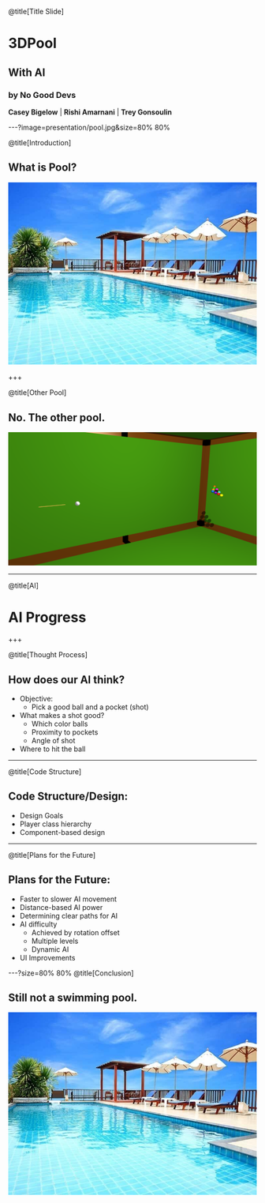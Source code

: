 @title[Title Slide]

# 3DPool
## With AI
### by No Good Devs
**Casey Bigelow** | **Rishi Amarnani** | **Trey Gonsoulin**

---?image=presentation/pool.jpg&size=80% 80%

@title[Introduction]

## What is Pool?
![SwimmingPool](presentation/pool.jpg)

+++

@title[Other Pool]
## No. The other pool.
![Background](material/ThreeDPoolBackground.png)

---

@title[AI]

# AI Progress

+++

@title[Thought Process]

## How does our AI think?
 - Objective:
	- Pick a good ball and a pocket (shot)
 - What makes a shot good?
	- Which color balls
 	- Proximity to pockets
	- Angle of shot
 - Where to hit the ball

---

@title[Code Structure]

## Code Structure/Design:
 - Design Goals
 - Player class hierarchy
 - Component-based design

---

@title[Plans for the Future]

## Plans for the Future:
 - Faster to slower AI movement
 - Distance-based AI power
 - Determining clear paths for AI
 - AI difficulty
	- Achieved by rotation offset
	- Multiple levels
	- Dynamic AI
 - UI Improvements

---?size=80% 80%
@title[Conclusion]

## Still not a swimming pool.
![SwimmingPool](presentation/pool.jpg)


